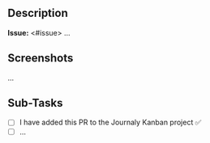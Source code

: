## Description

**Issue:** <#issue>
...

## Screenshots

...

## Sub-Tasks

- [ ] I have added this PR to the Journaly Kanban project ✅
- [ ] ...
